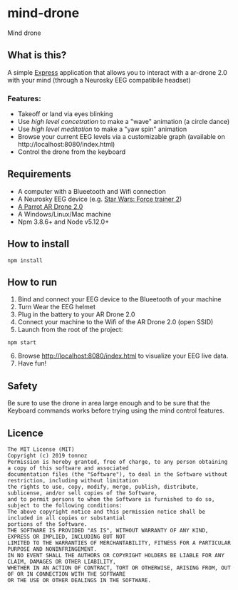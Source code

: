 # mind-drone
Mind drone

## What is this?
A simple [Express](https://expressjs.com/) application that allows you to interact with a ar-drone 2.0 with your mind (through a Neurosky EEG compatibile headset)
  
  
  
### Features:
- Takeoff or land via eyes blinking
- Use _high level concetration_ to make a "wave" animation (a circle dance)
- Use _high level meditation_ to make a "yaw spin" animation
- Browse your current EEG levels via a customizable graph (available on http://localhost:8080/index.html)
- Control the drone from the keyboard
  
  
  
## Requirements
- A computer with a Blueetooth and Wifi connection 
- A Neurosky EEG device (e.g. [Star Wars: Force trainer 2](https://www.youtube.com/watch?v=mpxlzks0Di0))
- [A Parrot AR Drone 2.0](https://www.parrot.com/us/drones/parrot-ardrone-20-elite-edition)
- A Windows/Linux/Mac machine
- Npm 3.8.6+ and Node v5.12.0+
  
  
  
## How to install
```
npm install
```
  
  
  
## How to run

1) Bind and connect your EEG device to the Blueetooth of your machine
2) Turn Wear the EEG helmet
3) Plug in the battery to your AR Drone 2.0
4) Connect your machine to the Wifi of the AR Drone 2.0 (open SSID)
5) Launch from the root of the project:
```
npm start
```
6) Browse [http://localhost:8080/index.html](http://localhost:8080/index.html) to visualize your EEG live data.
7) Have fun!




## Safety
Be sure to use the drone in area large enough and to be sure that the Keyboard commands works before trying using the mind control features.
  
  


## Licence

```
The MIT License (MIT)
Copyright (c) 2019 tonnoz
Permission is hereby granted, free of charge, to any person obtaining a copy of this software and associated 
documentation files (the "Software"), to deal in the Software without restriction, including without limitation
the rights to use, copy, modify, merge, publish, distribute, sublicense, and/or sell copies of the Software, 
and to permit persons to whom the Software is furnished to do so, subject to the following conditions:
The above copyright notice and this permission notice shall be included in all copies or substantial 
portions of the Software.
THE SOFTWARE IS PROVIDED "AS IS", WITHOUT WARRANTY OF ANY KIND, EXPRESS OR IMPLIED, INCLUDING BUT NOT 
LIMITED TO THE WARRANTIES OF MERCHANTABILITY, FITNESS FOR A PARTICULAR PURPOSE AND NONINFRINGEMENT. 
IN NO EVENT SHALL THE AUTHORS OR COPYRIGHT HOLDERS BE LIABLE FOR ANY CLAIM, DAMAGES OR OTHER LIABILITY, 
WHETHER IN AN ACTION OF CONTRACT, TORT OR OTHERWISE, ARISING FROM, OUT OF OR IN CONNECTION WITH THE SOFTWARE 
OR THE USE OR OTHER DEALINGS IN THE SOFTWARE.
```
